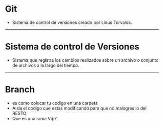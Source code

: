 # Git

- Sistema de control de versiones creado por Linus Torvalds.

--------------------------------------------------

# Sistema de control de Versiones

- Sistema que registra los cambios realizados sobre un archivo
o conjunto de archivos a lo largo del tiempo.

--------------------------------------------------

# Branch

- es como colocar tu codigo en una carpeta
- Aisla el codigo que estas modificando para que no malogres lo del RESTO
- Que es una rama Vip?
